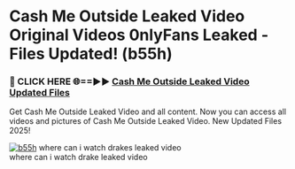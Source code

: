 # Cash Me Outside Leaked Video Original Videos 0nlyFans Leaked - Files Updated! (b55h)

<h3>🔴 CLICK HERE 🌐==►► <a href="https://best4dudes.click/HH4t6V" rel="nofollow">Cash Me Outside Leaked Video Updated Files</a></h3>

Get Cash Me Outside Leaked Video and all content. Now you can access all videos and pictures of Cash Me Outside Leaked Video. New Updated Files 2025!

[![b55h](https://github.com/user-attachments/assets/8c521d6e-e6e3-4a75-9320-d58ab9d79d5b)](https://best4dudes.click/HH4t6V)
where can i watch drakes leaked video<br>
where can i watch drake leaked video